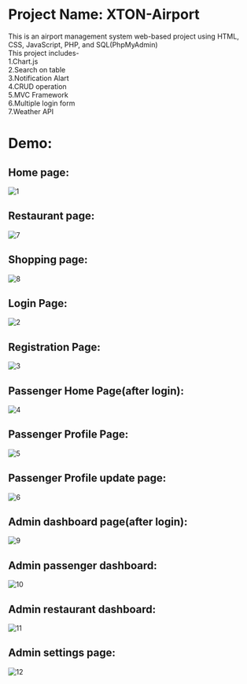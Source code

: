 # Project Name: XTON-Airport
This is an airport management system web-based project using HTML, CSS, JavaScript, PHP, and SQL(PhpMyAdmin) <br>
This project includes-<br>
1.Chart.js<br>
2.Search on table<br>
3.Notification Alart<br>
4.CRUD operation<br>
5.MVC Framework<br>
6.Multiple login form<br>
7.Weather API
# Demo:
## Home page: 
![1](https://github.com/Shahriar-Utchas/XTON-Airport/assets/123489314/b6f67881-ff0a-441e-859b-e9fd69c0491c)
## Restaurant page:
![7](https://github.com/Shahriar-Utchas/XTON-Airport/assets/123489314/a8eec7e6-7e53-43bc-960b-433361ba991b)
## Shopping page: 
![8](https://github.com/Shahriar-Utchas/XTON-Airport/assets/123489314/43dfaaaa-1020-4b07-9871-c70e7a8f970d)
## Login Page:
![2](https://github.com/Shahriar-Utchas/XTON-Airport/assets/123489314/927a8dad-3791-4ef0-b4d0-6b63bcce56e4)
## Registration Page: 
![3](https://github.com/Shahriar-Utchas/XTON-Airport/assets/123489314/d3a77dd5-d154-4bc5-92db-a13c0913ce2b)
## Passenger Home Page(after login):
![4](https://github.com/Shahriar-Utchas/XTON-Airport/assets/123489314/e44cb3e9-1e4b-4386-87a5-6749a667901a)
## Passenger Profile Page:
![5](https://github.com/Shahriar-Utchas/XTON-Airport/assets/123489314/9f048ce0-cb83-4681-8dfd-3b8857616f24)
## Passenger Profile update page:
![6](https://github.com/Shahriar-Utchas/XTON-Airport/assets/123489314/ebe8b7eb-f756-452b-a3f6-f6a29358ead4)
## Admin dashboard page(after login):
![9](https://github.com/Shahriar-Utchas/XTON-Airport/assets/123489314/d26d3edc-cb6d-4f64-9703-f1f57aa1f41e)
## Admin passenger dashboard:
![10](https://github.com/Shahriar-Utchas/XTON-Airport/assets/123489314/3c082679-b778-44a8-81bd-c69295411b6a)
## Admin restaurant dashboard:
![11](https://github.com/Shahriar-Utchas/XTON-Airport/assets/123489314/f63c634f-1b22-4cfe-9032-2ecdf05f0371)
## Admin settings page: 
![12](https://github.com/Shahriar-Utchas/XTON-Airport/assets/123489314/75772a17-8caa-44ff-b5e8-bbb379590413)
